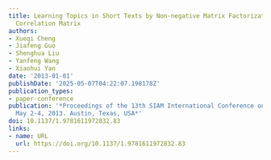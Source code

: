 ```yaml
---
title: Learning Topics in Short Texts by Non-negative Matrix Factorization on Term
  Correlation Matrix
authors:
- Xueqi Cheng
- Jiafeng Guo
- Shenghua Liu
- Yanfeng Wang
- Xiaohui Yan
date: '2013-01-01'
publishDate: '2025-05-07T04:22:07.198178Z'
publication_types:
- paper-conference
publication: '*Proceedings of the 13th SIAM International Conference on Data Mining,
  May 2-4, 2013. Austin, Texas, USA*'
doi: 10.1137/1.9781611972832.83
links:
- name: URL
  url: https://doi.org/10.1137/1.9781611972832.83
---
```

